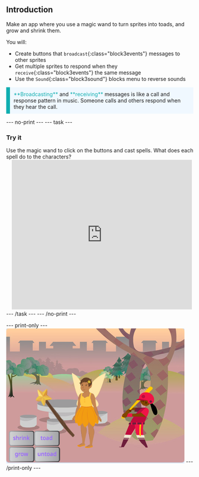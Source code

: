 ## Introduction

Make an app where you use a magic wand to turn sprites into toads, and grow and shrink them.

You will:
+ Create buttons that `broadcast`{:class="block3events"} messages to other sprites
+ Get multiple sprites to respond when they `receive`{:class="block3events"} the same message
+ Use the `Sound`{:class="block3sound"} blocks menu to reverse sounds

<p style="border-left: solid; border-width:10px; border-color: #0faeb0; background-color: aliceblue; padding: 10px;">
<span style="color: #0faeb0">**Broadcasting**</span> and <span style="color: #0faeb0">**receiving**</span> messages is like a call and response pattern in music. Someone calls and others respond when they hear the call. 
</p>

--- no-print ---
--- task ---
### Try it
<div style="display: flex; flex-wrap: wrap">
<div style="flex-basis: 175px; flex-grow: 1">  
Use the magic wand to click on the buttons and cast spells. What does each spell do to the characters?
</div>
<div class="scratch-preview" style="margin-left: 15px;">
  <iframe allowtransparency="true" width="485" height="402" src="https://scratch.mit.edu/projects/embed/518413238/?autostart=false" frameborder="0"></iframe>
</div>
</div>
--- /task ---
--- /no-print ---

--- print-only ---
![Completed project](images/showcase_static.png)
--- /print-only ---
